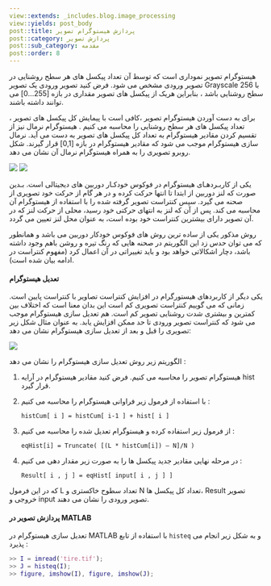 ```yaml
---
view::extends: _includes.blog.image_processing
view::yields: post_body
post::title: پردازش هیستوگرام تصویر
post::category: پردازش تصویر
post::sub_category: مقدمه
post::order: 8
---
```


هیستوگرام تصویر نموداری است که توسط آن تعداد پیکسل های هر سطح روشنایی در تصویر ورودی مشخص می شود. فرض کنید تصویر ورودی یک تصویر Grayscale با 256 سطح روشنایی باشد ، بنابراین هریک از پیکسل های تصویر مقداری در بازه [255...0] می توانند داشته باشند.

برای به دست آوردن هیستوگرام تصویر ،کافی است با پیمایش کل پیکسل های تصویر ، تعداد پیکسل های هر سطح روشنایی را محاسبه می کنیم . هیستوگرام نرمال نیز از تقسیم کردن مقادیر هیستوگرام به تعداد کل پیکسل های تصویر به دست می آید. نرمال سازی هیستوگرام موجب می شود که مقادیر هیستوگرام در بازه [0,1] قرار گیرند. شکل روبرو تصویری را به همراه هیستوگرام نرمال آن نشان می دهد.

![](@url('assets/images/image-processing/rice.jpg'))
![](@url('assets/images/image-processing/histogram.jpg'))

یکی از کاربـردهـای هیستوگرام در فوکوس خودکـار دوربین های دیجیتالی است. بـدین صورت 	که لنز دوربین از ابتدا تا انتها حرکت کرده و در هر گام از حرکت خود تصویری از صحنه می گیرد. سپس کنتراست تصویر گرفته شده را با استفاده از هیستوگرام آن محاسبه می کند. پس از آن که لنز به انتهای حرکتی خود رسید، محلی از حرکت لنز که در آن تصویر دارای بیشترین کنتراست خود بوده است، به عنوان محل لنز تعیین می گردد.

روش مذکور یکی از ساده ترین روش های فوکوس خودکار دوربین می باشد و همانطور که می توان حدس زد این الگوریتم در صحنه هایی که رنگ تیره و روشن باهم وجود داشته باشد، دچار اشکالاتی خواهد بود و باید تغییراتی در آن اعمال کرد (مفهوم کنتراست در ادامه بیان شده است).

#### تعدیل هیستوگرام

یکی دیگر از کاربردهای هیستورگرام در افزایش کنتراست تصاویر با کنتراست پایین است. زمانی که می گوییم کنتراست تصویری کم است این بدان معنا است که اختلاف بین کمترین و بیشتری شدت روشنایی تصویر کم است. هم تعدیل سازی هیستوگرام موجب می شود که کنتراست تصویر ورودی تا حد ممکن افزایش یابد.  به عنوان مثال شکل زیر تصویری را قبل و بعد از تعدیل سازی هیستوگرام نشان می دهد:

![](@url('assets/images/image-processing/historam-adjustment.jpg'))


الگوریتم زیر روش تعدیل سازی هیستوگرام را نشان می دهد :

1. هیستوگرام تصویر را محاسبه می کنیم. فرض کنید مقادیر هیستوگرام در آرایه hist قرار گیرد.
2. با استفاده از فرمول زیر فراوانی هیستوگرام را محاسبه می کنیم :

    ```
    histCum[ i ] = histCum[ i-1 ] + hist[ i ]
    ```

3.  از فرمول زیر استفاده کرده و هیستوگرام تعدیل شده را محاسبه می کنیم :

    ```
    eqHist[i] = Truncate( [(L * histCum[i]) – N]/N )
    ```

4. در مرحله نهایی مقادیر جدید پیکسل ها را به صورت زیر مقدار دهی می کنیم :

    ```
    Result[ i , j ] = eqHist[ input[ i , j ] ]
    ```

که در این فرمول L تعداد سطوح خاکستری و N تعداد کل پیکسل ها، Result تصویر خروجی و input تصویر ورودی را نشان می دهند.


#### پردازش تصویر در MATLAB

تعدیل سازی هیستوگرام در MATLAB با استفاده از تابع `histeq` و به شکل زیر انجام می پذیرد :

```matlab
>> I = imread('tire.tif');
>> J = histeq(I);
>> figure, imshow(I), figure, imshow(J);
```